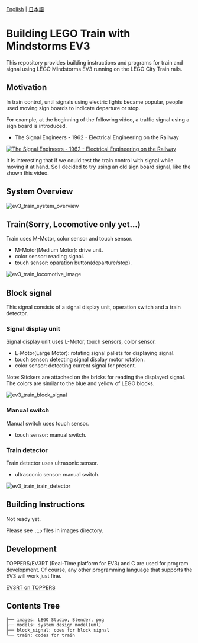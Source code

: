 [English](README.md) | [日本語](README_ja.md)

# Building LEGO Train with Mindstorms EV3

This repository provides building instructions and programs for train and signal using LEGO Mindstorms EV3 running on the LEGO City Train rails.


## Motivation

In train control, until signals using electric lights became popular, people used moving sign boards to indicate departure or stop.

For example, at the beginning of the following video, a traffic signal using a sign board is introduced.

* The Signal Engineers - 1962 - Electrical Engineering on the Railway

[![The Signal Engineers - 1962 - Electrical Engineering on the Railway](http://img.youtube.com/vi/6Oc_50DnGG0/mqdefault.jpg)](https://www.youtube.com/watch?v=6Oc_50DnGG0)

It is interesting that if we could test the train control with signal while moving it at hand.
So I decided to try using an old sign board signal, like the shown this video.

## System Overview


![ev3_train_system_overview](images/train_control_system_03_w_cables.png)

## Train(Sorry, Locomotive only yet...)

Train uses M-Motor, color sensor and touch sensor.

* M-Motor(Medium Motor): drive unit.
* color sensor: reading signal.
* touch sensor: oparation button(departure/stop).

![ev3_train_locomotive_image](images/train_01_w_cables.png)

## Block signal

This signal consists of a signal display unit, operation switch and a train detector.

### Signal display unit

Signal display unit uses L-Motor, touch sensors, color sensor.

* L-Motor(Large Motor): rotating signal pallets for displaying signal.
* touch sensor: detecting signal display motor rotation.
* color sensor: detecting current signal for present.

Note: Stickers are attached on the bricks for reading the displayed signal. The colors are similar to the blue and yellow of LEGO blocks.

![ev3_train_block_signal](images/block_signal_05_w_cables.png)

### Manual switch

Manual switch uses touch sensor.

* touch sensor: manual switch.

### Train detector

Train detector uses ultrasonic sensor.

* ultrasocnic sensor: manual switch.

![ev3_train_train_detector](images/train_detector_02.png)


## Building Instructions

Not ready yet.

Please see `.io` files in images directory.

## Development

TOPPERS/EV3RT (Real-Time platform for EV3) and C are used for program development.
Of course, any other programming language that supports the EV3 will work just fine.

[EV3RT on TOPPERS](https://dev.toppers.jp/trac_user/ev3pf/wiki/WhatsEV3RT)

## Contents Tree

```
├── images: LEGO Studio, Blender, png
├── models: system design model(uml)
├── block_signal: coes for block signal
└── train: codes for train
```
